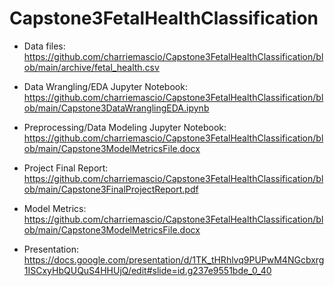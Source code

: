 # Capstone3FetalHealthClassification

- Data files: <https://github.com/charriemascio/Capstone3FetalHealthClassification/blob/main/archive/fetal_health.csv>

- Data Wrangling/EDA Jupyter Notebook: <https://github.com/charriemascio/Capstone3FetalHealthClassification/blob/main/Capstone3DataWranglingEDA.ipynb>
- Preprocessing/Data Modeling Jupyter Notebook: <https://github.com/charriemascio/Capstone3FetalHealthClassification/blob/main/Capstone3ModelMetricsFile.docx>

- Project Final Report: <https://github.com/charriemascio/Capstone3FetalHealthClassification/blob/main/Capstone3FinalProjectReport.pdf>
- Model Metrics: <https://github.com/charriemascio/Capstone3FetalHealthClassification/blob/main/Capstone3ModelMetricsFile.docx>

- Presentation: <https://docs.google.com/presentation/d/1TK_tHRhlvq9PUPwM4NGcbxrg1ISCxyHbQUQuS4HHUjQ/edit#slide=id.g237e9551bde_0_40>
